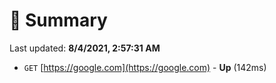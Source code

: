 # 📖 Summary
Last updated: **8/4/2021, 2:57:31 AM**

- `GET` [https://google.com](https://google.com) - **Up** (142ms)

